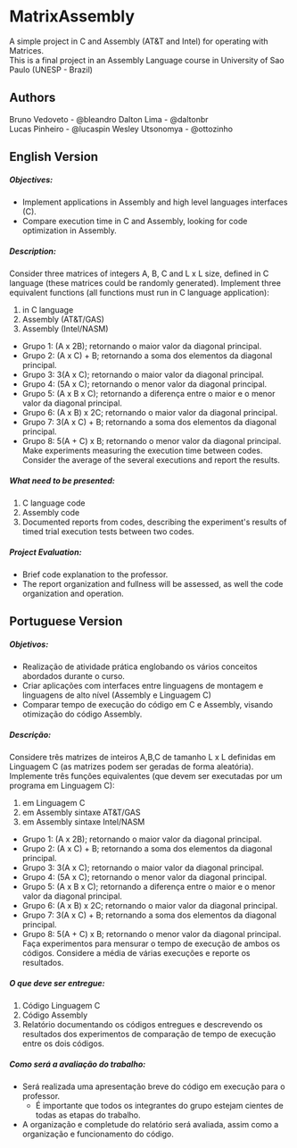 # MatrixAssembly
A simple project in C and Assembly (AT&amp;T and Intel) for operating with Matrices.  
This is a final project in an Assembly Language course in University of Sao Paulo (UNESP - Brazil)

## Authors
Bruno Vedoveto - @bleandro
Dalton Lima - @daltonbr  
Lucas Pinheiro - @lucaspin
Wesley Utsonomya - @ottozinho  

## English Version
##### Objectives:
- Implement applications in Assembly and high level languages interfaces (C). 
- Compare execution time in C and Assembly, looking for code optimization in Assembly.  

##### Description:  
Consider three matrices of integers A, B, C and L x L size, defined in C language (these matrices could be randomly generated). Implement three equivalent functions (all functions must run in C language application):  
1. in C language  
2. Assembly (AT&T/GAS)    
3. Assembly (Intel/NASM)  
- Grupo 1: (A x 2B); retornando o maior valor da diagonal principal.
- Grupo 2: (A x C) + B; retornando a soma dos elementos da diagonal principal.
- Grupo 3: 3(A x C); retornando o maior valor da diagonal principal.
- Grupo 4: (5A x C); retornando o menor valor da diagonal principal.
- Grupo 5: (A x B x C); retornando a diferença entre o maior e o menor valor da diagonal
principal.
- Grupo 6: (A x B) x 2C; retornando o maior valor da diagonal principal.
- Grupo 7: 3(A x C) + B; retornando a soma dos elementos da diagonal principal.
- Grupo 8: 5(A + C) x B; retornando o menor valor da diagonal principal.  
Make experiments measuring the execution time between codes. Consider the average of the several executions and report the results.

##### What need to be presented:
1. C language code
2. Assembly code
3. Documented reports from codes, describing the experiment's results of timed trial execution tests between two codes.

##### Project Evaluation:
- Brief code explanation to the professor.
- The report organization and fullness will be assessed, as well the code organization and operation.

## Portuguese Version
##### Objetivos:
- Realização de atividade prática englobando os vários conceitos abordados durante o curso.
- Criar aplicações com interfaces entre linguagens de montagem e linguagens de alto nível
(Assembly e Linguagem C)  
- Comparar tempo de execução do código em C e Assembly, visando otimização do código
Assembly.  

##### Descrição:  
Considere três matrizes de inteiros A,B,C de tamanho L x L definidas em Linguagem C (as matrizes podem ser geradas de forma aleatória). Implemente três funções equivalentes (que devem ser executadas por um programa em Linguagem C):  
1. em Linguagem C  
2. em Assembly sintaxe AT&T/GAS  
3. em Assembly sintaxe Intel/NASM

- Grupo 1: (A x 2B); retornando o maior valor da diagonal principal.
- Grupo 2: (A x C) + B; retornando a soma dos elementos da diagonal principal.
- Grupo 3: 3(A x C); retornando o maior valor da diagonal principal.
- Grupo 4: (5A x C); retornando o menor valor da diagonal principal.
- Grupo 5: (A x B x C); retornando a diferença entre o maior e o menor valor da diagonal
principal.
- Grupo 6: (A x B) x 2C; retornando o maior valor da diagonal principal.
- Grupo 7: 3(A x C) + B; retornando a soma dos elementos da diagonal principal.
- Grupo 8: 5(A + C) x B; retornando o menor valor da diagonal principal.  
Faça experimentos para mensurar o tempo de execução de ambos os códigos. Considere a média de várias execuções e reporte os resultados.  

##### O que deve ser entregue:
1. Código Linguagem C
2. Código Assembly
3. Relatório documentando os códigos entregues e descrevendo os resultados dos
experimentos de comparação de tempo de execução entre os dois códigos.  

##### Como será a avaliação do trabalho:
- Será realizada uma apresentação breve do código em execução para o professor.  
   - É importante que todos os integrantes do grupo estejam cientes de todas as etapas do trabalho.
- A organização e completude do relatório será avaliada, assim como a organização e funcionamento do código.


